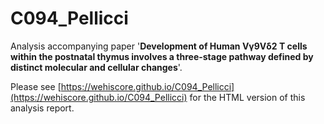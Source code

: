 # C094_Pellicci

Analysis accompanying paper '**Development of Human Vγ9Vδ2 T cells within the postnatal thymus involves a three-stage pathway defined by distinct molecular and cellular changes**'.

Please see [https://wehiscore.github.io/C094_Pellicci](https://wehiscore.github.io/C094_Pellicci) for the HTML version of this analysis report.
